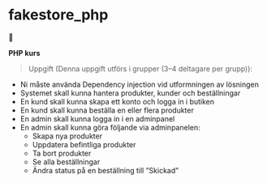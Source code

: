 # fakestore_php
:link: 

 **PHP kurs**
 >Uppgift (Denna uppgift utförs i grupper (3–4 deltagare per grupp)):
- Ni måste använda Dependency injection vid utformningen av lösningen
- Systemet skall kunna hantera produkter, kunder och beställningar
- En kund skall kunna skapa ett konto och logga in i butiken
- En kund skall kunna beställa en eller flera produkter
- En admin skall kunna logga in i en adminpanel
- En admin skall kunna göra följande via adminpanelen:
  - Skapa nya produkter
  - Uppdatera befintliga produkter
  - Ta bort produkter
  - Se alla beställningar
  - Ändra status på en beställning till ”Skickad”

